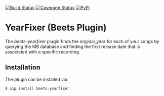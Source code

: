 [![Build Status](https://travis-ci.com/adamjakab/BeetsPluginYearFixer.svg?branch=master)](https://travis-ci.com/adamjakab/BeetsPluginYearFixer)
[![Coverage Status](https://coveralls.io/repos/github/adamjakab/BeetsPluginYearFixer/badge.svg?branch=master)](https://coveralls.io/github/adamjakab/BeetsPluginYearFixer?branch=master)
[![PyPi](https://img.shields.io/pypi/v/beets-yearfixer.svg)](https://pypi.org/project/beets-yearfixer/)


# YearFixer (Beets Plugin)

The *beets-yearfixer* plugin finds the original_year for each of your songs by querying the MB database and finding the first release date that is associated with a specific recording.


## Installation
The plugin can be installed via:

```shell script
$ pip install beets-yearfixer
```

